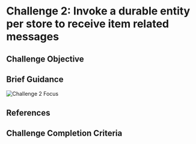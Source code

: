 # Challenge 2: Invoke a durable entity per store to receive item related messages

## Challenge Objective

## Brief Guidance

![Challenge 2 Focus](https://user-images.githubusercontent.com/1093738/82704356-5a4da000-9c43-11ea-9061-8c6d3d1534d2.png)

## References

## Challenge Completion Criteria
